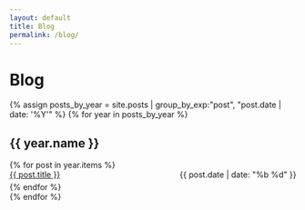 ```yaml
---
layout: default
title: Blog
permalink: /blog/
---
```


# Blog

{% assign posts_by_year = site.posts | group_by_exp:"post", "post.date | date: '%Y'" %}
{% for year in posts_by_year %}
## {{ year.name }}
<div style="display: flex; flex-direction: column;">
  {% for post in year.items %}
  <div style="display: flex; justify-content: space-between; margin-bottom: 5px;">
    <span style="flex-grow: 1;"><a href="{{ post.url }}">{{ post.title }}</a></span>
    <span style="white-space: nowrap;">{{ post.date | date: "%b %d" }}</span>
  </div>
  {% endfor %}
</div>
{% endfor %}
